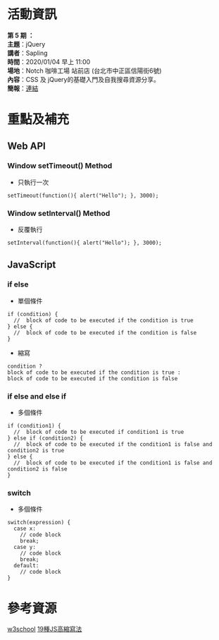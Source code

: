 # 活動資訊

**第 5 期 ：**<br>
**主題**：jQuery<br>
**講者**：Sapling<br>
**時間**：2020/01/04 早上 11:00<br>
**場地**：Notch 咖啡工場 站前店 (台北市中正區信陽街6號) <br>
**內容**：CSS 及 jQuery的基礎入門及自我搜尋資源分享。 <br>
**簡報**：[連結](https://docs.google.com/presentation/d/1NwEgmGivyoXqvK7QqFCSgzaLqs9iauAzUBl0UZgNkpo/edit?fbclid=IwAR0-Z5X6COZNESUJUzhRIDI2mpGl8pcilsaSnOXGxOAr5nBV0vjyoLJWEms#slide=id.p)

# 重點及補充
## Web API
### Window setTimeout() Method
- 只執行一次
```setTimeout
setTimeout(function(){ alert("Hello"); }, 3000);
```

### Window setInterval() Method
- 反覆執行
```setInterval
setInterval(function(){ alert("Hello"); }, 3000);
```

## JavaScript
### if else
- 單個條件
```if else
if (condition) {
  //  block of code to be executed if the condition is true
} else {
  //  block of code to be executed if the condition is false
}
```
- 縮寫
```
condition ?
block of code to be executed if the condition is true :
block of code to be executed if the condition is false
```

### if else and else if
- 多個條件
```if else and else if
if (condition1) {
  //  block of code to be executed if condition1 is true
} else if (condition2) {
  //  block of code to be executed if the condition1 is false and condition2 is true
} else {
  //  block of code to be executed if the condition1 is false and condition2 is false
}
```

### switch
- 多個條件
```switch
switch(expression) {
  case x:
    // code block
    break;
  case y:
    // code block
    break;
  default:
    // code block
}
```

# 參考資源
[w3school](https://www.w3schools.com/)
[19種JS高縮寫法](https://kknews.cc/zh-tw/code/megyplz.html)
